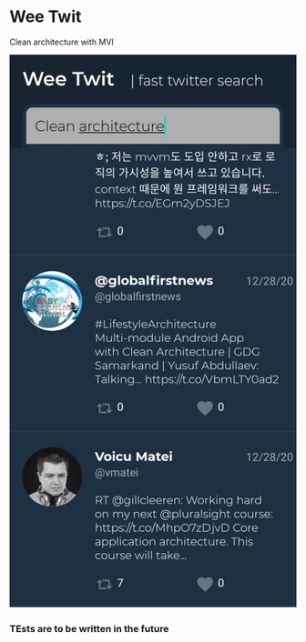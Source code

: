 # Wee Twit
Clean architecture with MVI



![Main](screenshot.jpg)

### TEsts are to be written in the future
